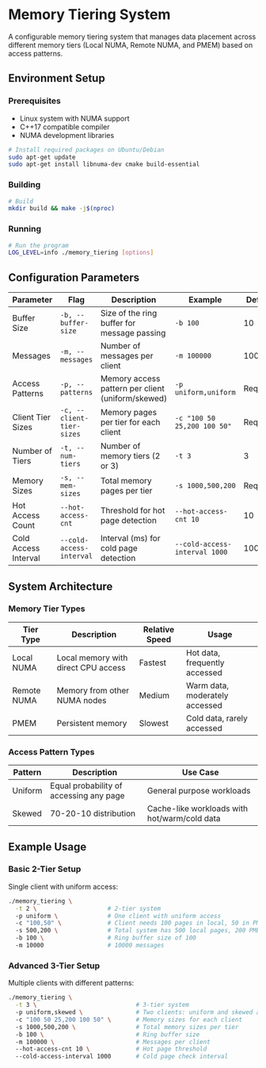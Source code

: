 # Memory Tiering System

A configurable memory tiering system that manages data placement across different memory tiers (Local NUMA, Remote NUMA, and PMEM) based on access patterns.

## Environment Setup

### Prerequisites
- Linux system with NUMA support
- C++17 compatible compiler
- NUMA development libraries

```bash
# Install required packages on Ubuntu/Debian
sudo apt-get update
sudo apt-get install libnuma-dev cmake build-essential
```

### Building
```bash
# Build
mkdir build && make -j$(nproc)
```

### Running
```bash
# Run the program
LOG_LEVEL=info ./memory_tiering [options]
```

## Configuration Parameters

| Parameter | Flag | Description | Example | Default |
|-----------|------|-------------|---------|---------|
| Buffer Size | `-b, --buffer-size` | Size of the ring buffer for message passing | `-b 100` | 10 |
| Messages | `-m, --messages` | Number of messages per client | `-m 100000` | 100 |
| Access Patterns | `-p, --patterns` | Memory access pattern per client (uniform/skewed) | `-p uniform,uniform` | Required |
| Client Tier Sizes | `-c, --client-tier-sizes` | Memory pages per tier for each client | `-c "100 50 25,200 100 50"` | Required |
| Number of Tiers | `-t, --num-tiers` | Number of memory tiers (2 or 3) | `-t 3` | 3 |
| Memory Sizes | `-s, --mem-sizes` | Total memory pages per tier | `-s 1000,500,200` | Required |
| Hot Access Count | `--hot-access-cnt` | Threshold for hot page detection | `--hot-access-cnt 10` | 10 |
| Cold Access Interval | `--cold-access-interval` | Interval (ms) for cold page detection | `--cold-access-interval 1000` | 1000 |

## System Architecture

### Memory Tier Types

| Tier Type | Description | Relative Speed | Usage |
|-----------|-------------|----------------|-------|
| Local NUMA | Local memory with direct CPU access | Fastest | Hot data, frequently accessed |
| Remote NUMA | Memory from other NUMA nodes | Medium | Warm data, moderately accessed |
| PMEM | Persistent memory | Slowest | Cold data, rarely accessed |

### Access Pattern Types

| Pattern | Description | Use Case |
|---------|-------------|----------|
| Uniform | Equal probability of accessing any page | General purpose workloads |
| Skewed | 70-20-10 distribution | Cache-like workloads with hot/warm/cold data |

## Example Usage

### Basic 2-Tier Setup
Single client with uniform access:
```bash
./memory_tiering \
  -t 2 \                    # 2-tier system
  -p uniform \              # One client with uniform access
  -c "100,50" \             # Client needs 100 pages in local, 50 in PMEM
  -s 500,200 \              # Total system has 500 local pages, 200 PMEM pages
  -b 100 \                  # Ring buffer size of 100
  -m 10000                  # 10000 messages
```

### Advanced 3-Tier Setup
Multiple clients with different patterns:
```bash
./memory_tiering \
  -t 3 \                            # 3-tier system
  -p uniform,skewed \               # Two clients: uniform and skewed access
  -c "100 50 25,200 100 50" \       # Memory sizes for each client
  -s 1000,500,200 \                 # Total memory sizes per tier
  -b 100 \                          # Ring buffer size
  -m 100000 \                       # Messages per client
  --hot-access-cnt 10 \             # Hot page threshold
  --cold-access-interval 1000       # Cold page check interval
```
